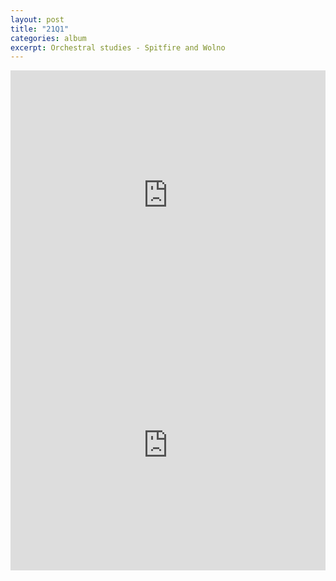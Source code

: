 ```yaml
---
layout: post
title: "21Q1"
categories: album
excerpt: Orchestral studies - Spitfire and Wolno
---
```


<iframe src="https://audiomack.com/embed/maschine-musik/album/21q1c?background=1" scrolling="no" width="100%" height="400" scrollbars="no" frameborder="0"></iframe>

<iframe src="https://audiomack.com/embed/maschine-musik/album/21q1e?background=1" scrolling="no" width="100%" height="400" scrollbars="no" frameborder="0"></iframe>

